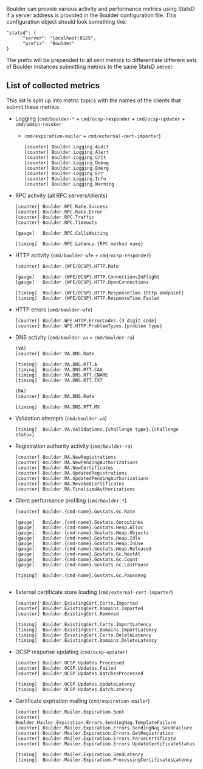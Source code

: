 Boulder can provide various activity and performance metrics using StatsD if a server address is provided in the Boulder configuration file. This configuration object should look something like:

```
"statsd": {
      "server": "localhost:8125",
      "prefix": "Boulder"
}
```

The prefix will be prepended to all sent metrics to differentiate different sets of Boulder instances submitting metrics to the same StatsD server.

## List of collected metrics

This list is split up into metric topics with the names of the clients that submit these metrics.

* Logging (`cmd/boulder-*` + `cmd/ocsp-responder` + `cmd/ocsp-updater` + `cmd/admin-revoker`
  + `cmd/expiration-mailer` + `cmd/external-cert-importer`)

    ```
	[counter] Boulder.Logging.Audit
	[counter] Boulder.Logging.Alert
	[counter] Boulder.Logging.Crit
	[counter] Boulder.Logging.Debug
	[counter] Boulder.Logging.Emerg
	[counter] Boulder.Logging.Err
	[counter] Boulder.Logging.Info
	[counter] Boulder.Logging.Warning
	```

* RPC activity (all RPC servers/clients)

    ```
	[counter] Boulder.RPC.Rate.Success
  [counter] Boulder.RPC.Rate.Error
	[counter] Boulder.RPC.Traffic
	[counter] Boulder.RPC.Timeouts

	[gauge]   Boulder.RPC.CallsWaiting

	[timing]  Boulder.RPC.Latency.{RPC method name}
	```

* HTTP activity (`cmd/boulder-wfe` + `cmd/ocsp-responder`)

    ```
	[counter] Boulder.{WFE/OCSP}.HTTP.Rate

  [gauge]   Boulder.{WFE/OCSP}.HTTP.ConnectionsInFlight
	[gauge]   Boulder.{WFE/OCSP}.HTTP.OpenConnections

	[timing]  Boulder.{WFE/OCSP}.HTTP.ResponseTime.{http endpoint}
	[timing]  Boulder.{WFE/OCSP}.HTTP.ResponseTime.Failed
    ```

*  HTTP errors (`cmd/boulder-wfe`)

    ```
	[counter] Boulder.WFE.HTTP.ErrorCodes.{3 digit code}
	[counter] Boulder.WFE.HTTP.ProblemTypes.{problem type}
    ```

* DNS activity (`cmd/boulder-va` + `cmd/boulder-ra`)

    ```
    (VA)
	[counter] Boulder.VA.DNS.Rate

  [timing]  Boulder.VA.DNS.RTT.A
  [timing]  Boulder.VA.DNS.RTT.CAA
  [timing]  Boulder.VA.DNS.RTT.CNAME
  [timing]  Boulder.VA.DNS.RTT.TXT

    (RA)
  [counter] Boulder.RA.DNS.Rate

  [timing]  Boulder.RA.DNS.RTT.MX
    ```

* Validation attempts (`cmd/boulder-va`)

    ```
	[timing]  Boulder.VA.Validations.{challenge type}.{challenge status}
    ```

* Registration authority activity (`cmd/boulder-ra`)

    ```
	[counter] Boulder.RA.NewRegistrations
	[counter] Boulder.RA.NewPendingAuthorizations
	[counter] Boulder.RA.NewCertificates
	[counter] Boulder.RA.UpdatedRegistrations
	[counter] Boulder.RA.UpdatedPendingAuthorizations
	[counter] Boulder.RA.RevokedCertificates
	[counter] Boulder.RA.FinalizedAuthorizations
    ```

* Client performance profiling (`cmd/boulder-*`)

    ```
	[counter] Boulder.{cmd-name}.Gostats.Gc.Rate

	[gauge]   Boulder.{cmd-name}.Gostats.Goroutines
	[gauge]   Boulder.{cmd-name}.Gostats.Heap.Alloc
	[gauge]   Boulder.{cmd-name}.Gostats.Heap.Objects
	[gauge]   Boulder.{cmd-name}.Gostats.Heap.Idle
	[gauge]   Boulder.{cmd-name}.Gostats.Heap.InUse
	[gauge]   Boulder.{cmd-name}.Gostats.Heap.Released
	[gauge]   Boulder.{cmd-name}.Gostats.Gc.NextAt
	[gauge]   Boulder.{cmd-name}.Gostats.Gc.Count
	[gauge]   Boulder.{cmd-name}.Gostats.Gc.LastPause

	[timing]  Boulder.{cmd-name}.Gostats.Gc.PauseAvg
	  ```

* External certificate store loading (`cmd/external-cert-importer`)

    ```
  [counter] Boulder.ExistingCert.Certs.Imported
  [counter] Boulder.ExistingCert.Domains.Imported
  [counter] Boulder.ExistingCert.Removed

  [timing]  Boulder.ExistingCert.Certs.ImportLatency
  [timing]  Boulder.ExistingCert.Domains.ImportLatency
  [timing]  Boulder.ExistingCert.Certs.DeleteLatency
  [timing]  Boulder.ExistingCert.Domains.DeleteLatency
    ```

* OCSP response updating (`cmd/ocsp-updater`)

    ```
  [counter] Boulder.OCSP.Updates.Processed
  [counter] Boulder.OCSP.Updates.Failed
  [counter] Boulder.OCSP.Updates.BatchesProcessed

  [timing]  Boulder.OCSP.Updates.UpdateLatency
  [timing]  Boulder.OCSP.Updates.BatchLatency
    ```

* Certificate expiration mailing (`cmd/expiration-mailer`)

    ```
  [counter] Boulder.Mailer.Expiration.Sent
  [counter] Boulder.Mailer.Expiration.Errors.SendingNag.TemplateFailure
  [counter] Boulder.Mailer.Expiration.Errors.SendingNag.SendFailure
  [counter] Boulder.Mailer.Expiration.Errors.GetRegistration
  [counter] Boulder.Mailer.Expiration.Errors.ParseCertificate
  [counter] Boulder.Mailer.Expiration.Errors.UpdateCertificateStatus

  [timing]  Boulder.Mailer.Expiration.SendLatency
  [timing]  Boulder.Mailer.Expiration.ProcessingCertificatesLatency
    ```
